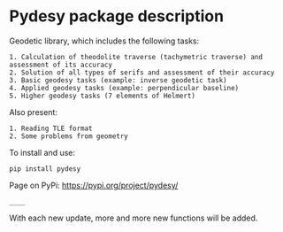 # Pydesy package description
Geodetic library, which includes the following tasks:
```
1. Calculation of theodolite traverse (tachymetric traverse) and assessment of its accuracy 
2. Solution of all types of serifs and assessment of their accuracy
3. Basic geodesy tasks (example: inverse geodetic task)
4. Applied geodesy tasks (example: perpendicular baseline)
5. Higher geodesy tasks (7 elements of Helmert)
```
Also present:
```
1. Reading TLE format
2. Some problems from geometry 
```
To install and use:
```
pip install pydesy
```
Page on PyPi: https://pypi.org/project/pydesy/
```
____
```
With each new update, more and more new functions will be added.
